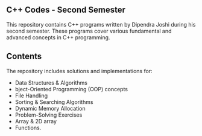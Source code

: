 ## C++ Codes - Second Semester
This repository contains C++ programs written by Dipendra Joshi during his second semester. These programs cover various fundamental and advanced concepts in C++ programming.
## Contents

The repository includes solutions and implementations for:
* Data Structures & Algorithms
* bject-Oriented Programming (OOP) concepts
* File Handling
* Sorting & Searching Algorithms
* Dynamic Memory Allocation
* Problem-Solving Exercises
* Array & 2D array
* Functions.

